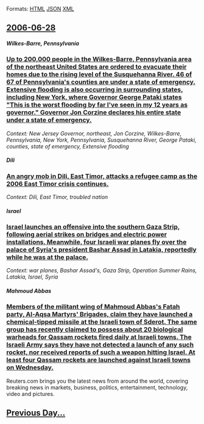 
Formats: [HTML](2006/06/28/index.html)  [JSON](2006/06/28/index.json)  [XML](2006/06/28/index.xml)  

## [2006-06-28](/news/2006/06/28/index.md)

##### Wilkes-Barre, Pennsylvania
### [ Up to 200,000 people in the Wilkes-Barre, Pennsylvania area of the northeast United States are ordered to evacuate their homes due to the rising level of the Susquehanna River. 46 of 67 of Pennsylvania's counties are under a state of emergency. Extensive flooding is also occurring in surrounding states, including New York, where Governor George Pataki states "This is the worst flooding by far I've seen in my 12 years as governor." Governor Jon Corzine declares his entire state under a state of emergency. ](/news/2006/06/28/up-to-200-000-people-in-the-wilkes-barre-pennsylvania-area-of-the-northeast-united-states-are-ordered-to-evacuate-their-homes-due-to-the-r.md)
_Context: New Jersey Governor, northeast, Jon Corzine, Wilkes-Barre, Pennsylvania, New York, Pennsylvania, Susquehanna River, George Pataki, counties, state of emergency, Extensive flooding_

##### Dili
### [ An angry mob in Dili, East Timor, attacks a refugee camp as the 2006 East Timor crisis continues. ](/news/2006/06/28/an-angry-mob-in-dili-east-timor-attacks-a-refugee-camp-as-the-2006-east-timor-crisis-continues.md)
_Context: Dili, East Timor, troubled nation_

##### Israel
### [ Israel launches an offensive into the southern Gaza Strip, following aerial strikes on bridges and electric power installations. Meanwhile, four Israeli war planes fly over the palace of Syria's president Bashar Assad in Latakia, reportedly while he was at the palace. ](/news/2006/06/28/israel-launches-an-offensive-into-the-southern-gaza-strip-following-aerial-strikes-on-bridges-and-electric-power-installations-meanwhile.md)
_Context: war planes, Bashar Assad's, Gaza Strip, Operation Summer Rains, Latakia, Israel, Syria_

##### Mahmoud Abbas
### [ Members of the militant wing of Mahmoud Abbas's Fatah party, Al-Aqsa Martyrs' Brigades, claim they have launched a chemical-tipped missile at the Israeli town of Sderot. The same group has recently claimed to possess about 20 biological warheads for Qassam rockets fired daily at Israeli towns. The Israeli Army says they have not detected a launch of any such rocket, nor received reports of such a weapon hitting Israel. At least four Qassam rockets are launched against Israeli towns on Wednesday. ](/news/2006/06/28/members-of-the-militant-wing-of-mahmoud-abbas-s-fatah-party-al-aqsa-martyrs-brigades-claim-they-have-launched-a-chemical-tipped-missile.md)
Reuters.com brings you the latest news from around the world, covering breaking news in markets, business, politics, entertainment, technology, video and pictures.

## [Previous Day...](/news/2006/06/27/index.md)

